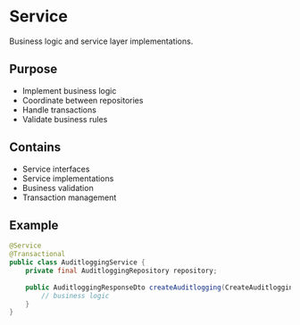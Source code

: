 # Service
Business logic and service layer implementations.

## Purpose
- Implement business logic
- Coordinate between repositories
- Handle transactions
- Validate business rules

## Contains
- Service interfaces
- Service implementations
- Business validation
- Transaction management

## Example
```java
@Service
@Transactional
public class AuditloggingService {
    private final AuditloggingRepository repository;
    
    public AuditloggingResponseDto createAuditlogging(CreateAuditloggingRequest request) {
        // business logic
    }
}
```
